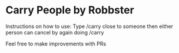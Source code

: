 # Carry People by Robbster

Instructions on how to use:
Type /carry close to someone then either person can cancel by again doing /carry

Feel free to make improvements with PRs
